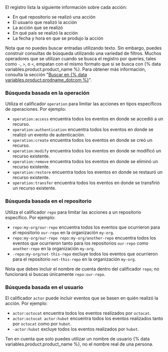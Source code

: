 El registro lista la siguiente información sobre cada acción:

* En qué repositorio se realizó una acción
* El usuario que realizó la acción
* La acción que se realizó
* En qué país se realizó la acción
* La fecha y hora en que se produjo la acción

Nota que no puedes buscar entradas utilizando texto. Sin embargo, puedes construir consultas de búsqueda utilizando una variedad de filtros. Muchos operadores que se utilizan cuando se busca el registro por queries, tales como `-`, `>`, o `<`, empatan con el mismo formato que si se busca con {% data variables.product.product_name %}. Para obtener más información, consulta la sección "[Buscar en {% data variables.product.prodname_dotcom %}](/github/searching-for-information-on-github/about-searching-on-github)".

### Búsqueda basada en la operación

Utiliza el calificador `operation` para limitar las acciones en tipos específicos de operaciones. Por ejemplo:

  * `operation:access` encuentra todos los eventos en donde se accedió a un recurso.
  * `operation:authentication` encuentra todos los eventos en donde se realizó un evento de autenticación.
  * `operation:create` encuentra todos los eventos en donde se creó un recurso.
  * `operation:modify` encuentra todos los eventos en donde se modificó un recurso existente.
  * `operation:remove` encuentra todos los eventos en donde se eliminó un recurso existente.
  * `operation:restore` encuentra todos los eventos en donde se restauró un recurso existente.
  * `operation:transfer` encuentra todos los eventos en donde se transfirió un recurso existente.

### Búsqueda basada en el repositorio

Utiliza el calificador `repo` para limitar las acciones a un repositorio específico. Por ejemplo:

  * `repo:my-org/our-repo` encuentra todos los eventos que ocurrieron para el repositorio `our-repo` en la organización `my-org`.
  * `repo:my-org/our-repo repo:my-org/another-repo` encuentra todos los eventos que ocurrieron tanto para los repositorios `our-repo` como `another-repo` en la organización `my-org`.
  * `-repo:my-org/not-this-repo` excluye todos los eventos que ocurrieron para el repositorio `not-this-repo` en la organización `my-org`.

Nota que debes incluir el nombre de cuenta dentro del calificador `repo`; no funcionará si buscas únicamente `repo:our-repo`.

### Búsqueda basada en el usuario

El calificador `actor` puede incluir eventos que se basen en quién realizó la acción. Por ejemplo:

  * `actor:octocat` encuentra todos los eventos realizados por `octocat`.
  * `actor:octocat actor:hubot` encuentra todos los eventos realizados tanto por `octocat` como por `hubot`.
  * `-actor:hubot` excluye todos los eventos realizados por `hubot`.

Ten en cuenta que solo puedes utilizar un nombre de usuario {% data variables.product.product_name %}, no el nombre real de una persona.

